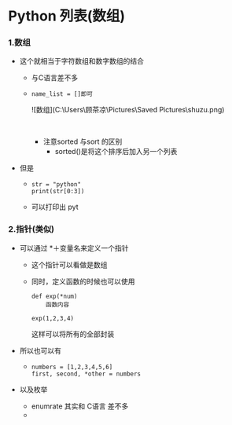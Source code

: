 # Python 列表(数组)

### 1.数组

- 这个就相当于字符数组和数字数组的结合

  - 与C语言差不多

  - ```
    name_list = []即可
    ```

    ![数组](C:\Users\顾茶凉\Pictures\Saved Pictures\shuzu.png)

    ​

    - 注意sorted 与sort 的区别
      - sorted()是将这个排序后加入另一个列表





- 但是

  - ``` 
    str = "python"
    print(str[0:3])
    ```

  - 可以打印出 pyt



### 2.指针(类似)

- 可以通过 *＋变量名来定义一个指针

  - 这个指针可以看做是数组

  - 同时，定义函数的时候也可以使用

    ```
    def exp(*num)
    	函数内容

    exp(1,2,3,4)

    ```

    这样可以将所有的全部封装



- 所以也可以有

  - ```
    numbers = [1,2,3,4,5,6]
    first, second, *other = numbers
    ```



- 以及枚举
  - enumrate 其实和 C语言 差不多
  - ​